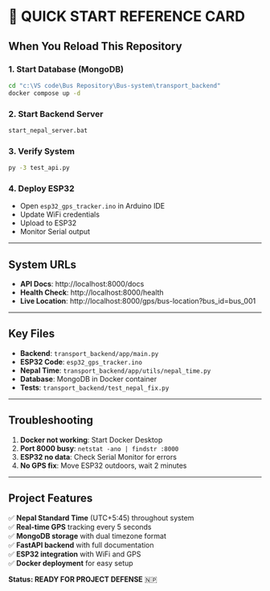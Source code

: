 # 🚀 QUICK START REFERENCE CARD

## **When You Reload This Repository**

### **1. Start Database (MongoDB)**
```bash
cd "c:\VS code\Bus Repository\Bus-system\transport_backend"
docker compose up -d
```

### **2. Start Backend Server**
```bash
start_nepal_server.bat
```

### **3. Verify System**
```bash
py -3 test_api.py
```

### **4. Deploy ESP32**
- Open `esp32_gps_tracker.ino` in Arduino IDE
- Update WiFi credentials
- Upload to ESP32
- Monitor Serial output

---

## **System URLs**
- **API Docs**: http://localhost:8000/docs
- **Health Check**: http://localhost:8000/health
- **Live Location**: http://localhost:8000/gps/bus-location?bus_id=bus_001

---

## **Key Files**
- **Backend**: `transport_backend/app/main.py`
- **ESP32 Code**: `esp32_gps_tracker.ino`
- **Nepal Time**: `transport_backend/app/utils/nepal_time.py`
- **Database**: MongoDB in Docker container
- **Tests**: `transport_backend/test_nepal_fix.py`

---

## **Troubleshooting**
1. **Docker not working**: Start Docker Desktop
2. **Port 8000 busy**: `netstat -ano | findstr :8000`
3. **ESP32 no data**: Check Serial Monitor for errors
4. **No GPS fix**: Move ESP32 outdoors, wait 2 minutes

---

## **Project Features**
✅ **Nepal Standard Time** (UTC+5:45) throughout system  
✅ **Real-time GPS** tracking every 5 seconds  
✅ **MongoDB storage** with dual timezone format  
✅ **FastAPI backend** with full documentation  
✅ **ESP32 integration** with WiFi and GPS  
✅ **Docker deployment** for easy setup  

**Status: READY FOR PROJECT DEFENSE** 🇳🇵
